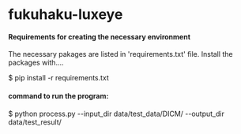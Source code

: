 # fukuhaku-luxeye

#### Requirements for creating the necessary environment

The necessary pakages are listed in 'requirements.txt' file.
Install the packages with....

$ pip install -r requirements.txt

#### command to run the program:

$ python process.py --input_dir data/test_data/DICM/ --output_dir data/test_result/
